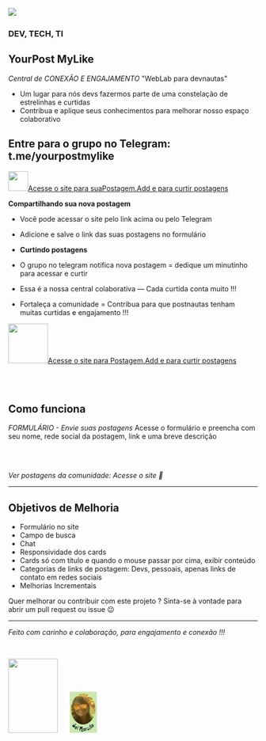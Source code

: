 
<a href="https://solmorcillo.com.br/yourpostmylike/go.html"><img src="https://solmorcillo.com.br/yourpostmylike/assets/img/yourpost_mylike_banner1.jpg" ></a>  
### DEV, TECH, TI
## YourPost MyLike

*Central de CONEXÃO E ENGAJAMENTO* "WebLab para devnautas"
* Um lugar para nós devs fazermos parte de uma constelação de estrelinhas e curtidas
* Contribua e aplique seus conhecimentos para melhorar nosso espaço colaborativo


## Entre para o grupo no Telegram: t.me/yourpostmylike 

<a href="https://solmorcillo.com.br/yourpostmylike/go.html"><img src="https://solmorcillo.com.br/yourpostmylike/assets/img/yourpost_mylike_logo.png" width="40px" height="40px">Acesse o site para suaPostagem.Add e para curtir postagens</a>


**Compartilhando sua nova postagem**
* Você pode acessar o site pelo link acima ou pelo Telegram
* Adicione e salve o link das suas postagens no formulário

* **Curtindo postagens** 
* O grupo no telegram notifica nova postagem = dedique um minutinho para acessar e curtir
* Essa é a nossa central colaborativa — Cada curtida conta muito !!!
* Fortaleça a comunidade = Contribua para que postnautas tenham muitas curtidas e engajamento !!!
 
<a href="https://solmorcillo.com.br/yourpostmylike/go.html"><img src="https://solmorcillo.com.br/yourpostmylike/assets/img/yourpost_mylike_logo.png" width="80px" height="80px">Acesse o site para Postagem.Add e para curtir postagens</a>

<br><br>

## Como funciona

*FORMULÁRIO - Envie suas postagens*
Acesse o formulário e preencha com seu nome, rede social da postagem, link e uma breve descrição

<!--<a href="https://forms.gle/nMdsVDFs8PQKYWpB8" target="_blank" rel="noopener noreferrer">👉 Clique aqui para adicionar sua postagem</a>-->

<br><br>

*Ver postagens da comunidade: Acesse o site 💬*

<!--<a href="https://docs.google.com/spreadsheets/d/1JP3NmIpwISiu7XF-HXOnGf3Z6QFX84_fPTjCl9AL6LU/edit?usp=sharing" target="_blank" rel="noopener noreferrer">👉 Clique aqui para ver os links, acessar e curtir</a>
Quando colocar o mouse sobre o link, pressione crlt para tornar o link clicável 

<br><br>

*Funcionalidades da planilha de postagens*

**Atualizada automática**

**Visualização em tempo real** Os novos links enviados pelo formulário aparecem automaticamente na planilha, sem precisar atualizar manualmente.

**Pesquisa por nome ou palavra-chave** Use o atalho Ctrl + F (ou Cmd + F no Mac) para buscar um nome, rede social, tipo de postagem ou qualquer termo específico.

**Acesso direto aos links** Todos os links enviados podem ser clicados diretamente, facilitando o apoio com curtidas, comentários e compartilhamentos.

**Ordenação de colunas** Clique no cabeçalho da coluna (como "Nome" ou "Data") para ordenar alfabeticamente ou por ordem de envio.

**Visual leve e adaptável** Pode ser visualizada em qualquer navegador, inclusive no celular.

**Privacidade e segurança** A planilha está configurada como “somente leitura” — todos podem ver e clicar, mas ninguém consegue apagar ou alterar dad
-->
---

## Objetivos de Melhoria

- Formulário no site
- Campo de busca
- Chat
- Responsividade dos cards
- Cards só com título e quando o mouse passar por cima, exibir conteúdo
- Categorias de links de postagem: Devs, pessoais, apenas links de contato em redes sociais
- Melhorias Incrementais

Quer melhorar ou contribuir com este projeto ? Sinta-se à vontade para abrir um pull request ou issue 😉

---

*Feito com carinho e colaboração, para engajamento e conexão !!!*

<br>

<img src="https://solmorcillo.com.br/imgs_public/logo_SM.jpg" width="100px" height="150px">  &nbsp;&nbsp; &nbsp; ![logo](yourpostmylike/assets/img/photo-fundo-verde-SolMorcillo.jpg) 




